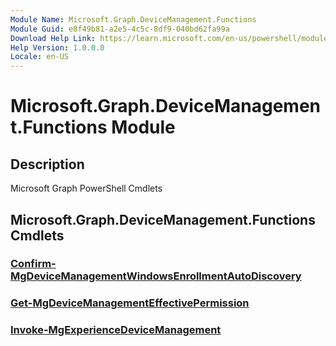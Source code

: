 ```yaml
---
Module Name: Microsoft.Graph.DeviceManagement.Functions
Module Guid: e8f49b81-a2e5-4c5c-8df9-040bd62fa99a
Download Help Link: https://learn.microsoft.com/en-us/powershell/module/microsoft.graph.devicemanagement.functions/?view=graph-powershell-1.0
Help Version: 1.0.0.0
Locale: en-US
---
```


# Microsoft.Graph.DeviceManagement.Functions Module
## Description
Microsoft Graph PowerShell Cmdlets

## Microsoft.Graph.DeviceManagement.Functions Cmdlets
### [Confirm-MgDeviceManagementWindowsEnrollmentAutoDiscovery](Confirm-MgDeviceManagementWindowsEnrollmentAutoDiscovery.md)

### [Get-MgDeviceManagementEffectivePermission](Get-MgDeviceManagementEffectivePermission.md)

### [Invoke-MgExperienceDeviceManagement](Invoke-MgExperienceDeviceManagement.md)




















